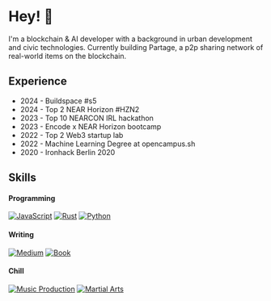 # Hey! 👋 

I'm a blockchain & AI developer with a background in urban development and civic technologies.
Currently building Partage, a p2p sharing network of real-world items on the blockchain.

## Experience

- 2024 - Buildspace #s5 
- 2024 - Top 2 NEAR Horizon #HZN2
- 2023 - Top 10 NEARCON IRL hackathon
- 2023 - Encode x NEAR Horizon bootcamp
- 2022 - Top 2 Web3 startup lab
- 2022 - Machine Learning Degree at opencampus.sh 
- 2020 - Ironhack Berlin 2020

## Skills

#### Programming
[![JavaScript](https://img.shields.io/badge/JavaScript-F0DB4F?style=for-the-badge&logo=javascript&logoColor=323330)](https://github.com/jcarbonnell)
[![Rust](https://img.shields.io/badge/TypeScript-007ACC?style=for-the-badge&logo=typescript&logoColor=white)](https://github.com/jcarbonnell)
[![Python](https://img.shields.io/badge/PHP-777BB3?style=for-the-badge&logo=php&logoColor=white)](https://github.com/jcarbonnell)

#### Writing
[![Medium](https://img.shields.io/badge/Figma-F24E1E?style=for-the-badge&logo=figma&logoColor=white)]([https://juliencarbonnell.medium.com/)
[![Book](https://img.shields.io/badge/Adobe%20Photoshop-31A8FF?style=for-the-badge&logo=Adobe%20Photoshop&logoColor=black)]([https://a.co/d/0Ox4saC])

#### Chill
[![Music Production](https://img.shields.io/badge/-ReactJs-61DAFB?logo=react&logoColor=white&style=for-the-badge)]([https://digitaloverdrive.bandcamp.com/])
[![Martial Arts](https://img.shields.io/badge/next.js-000000?style=for-the-badge&logo=nextdotjs&logoColor=white)](https://github.com/jcarbonnell)
